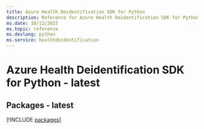 ```yaml
---
title: Azure Health Deidentification SDK for Python
description: Reference for Azure Health Deidentification SDK for Python
ms.date: 10/13/2025
ms.topic: reference
ms.devlang: python
ms.service: healthdeidentification
---
```

# Azure Health Deidentification SDK for Python - latest
## Packages - latest
[!INCLUDE [packages](health-deidentification-index.md)]